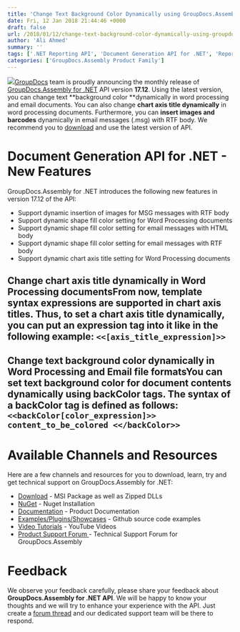 ```yaml
---
title: 'Change Text Background Color Dynamically using GroupDocs.Assembly for .NET 17.12'
date: Fri, 12 Jan 2018 21:44:46 +0000
draft: false
url: /2018/01/12/change-text-background-color-dynamically-using-groupdocs.assembly-for-.net-17.12/
author: 'Ali Ahmed'
summary: ''
tags: ['.NET Reporting API', 'Document Generation API for .NET', 'Reporting API for .NET', 'GroupDocs.Assembly for .NET', 'GroupDocs.Assembly for .NET Releases']
categories: ['GroupDocs.Assembly Product Family']
---
```


![](http://blog.groupdocs.com/wp-content/uploads/sites/4/2017/04/groupdocs-assembly-net.png)[GroupDocs](https://www.groupdocs.com/) team is proudly announcing the monthly release of [GroupDocs.Assembly for .NET](https://products.groupdocs.com/assembly/net) API version **17.12**. Using the latest version, you can change text **background color **dynamically in word processing and email documents. You can also change **chart axis title dynamically** in word processing documents. Furthermore, you can **insert images and barcodes** dynamically in email messages (.msg) with RTF body. We recommend you to [download](https://downloads.groupdocs.com/assembly/net) and use the latest version of API.

# Document Generation API for .NET - New Features

GroupDocs.Assembly for .NET introduces the following new features in version 17.12 of the API:

*   Support dynamic insertion of images for MSG messages with RTF body
*   Support dynamic shape fill color setting for Word Processing documents
*   Support dynamic shape fill color setting for email messages with HTML body
*   Support dynamic shape fill color setting for email messages with RTF body
*   Support dynamic chart axis title setting for Word Processing documents

## Change chart axis title dynamically in Word Processing documentsFrom now, template syntax expressions are supported in chart axis titles. Thus, to set a chart axis title dynamically, you can put an expression tag into it like in the following example: `<<[axis_title_expression]>>`

## Change text background color dynamically in Word Processing and Email file formatsYou can set text background color for document contents dynamically using backColor tags. The syntax of a backColor tag is defined as follows: `<<backColor[color_expression]>> content_to_be_colored <</backColor>>`

# Available Channels and Resources

Here are a few channels and resources for you to download, learn, try and get technical support on GroupDocs.Assembly for .NET:

*   [Download](https://downloads.groupdocs.com/assembly/net "GroupDocs.Assembly for .NET Downloads") - MSI Package as well as Zipped DLLs
*   [NuGet](https://www.nuget.org/packages/GroupDocs.Assembly/17.12.0 "Document Generation for .NET NuGet") - Nuget Installation
*   [Documentation](https://docs.groupdocs.com/display/assemblynet/Getting+Started "GroupDocs.Assembly for .NET Documentation") - Product Documentation
*   [Examples/Plugins/Showcases](https://github.com/groupdocsassembly/GroupDocs_Assembly_NET "Document Generation for .NET examples and showcases") - Github source code examples
*   [Video Tutorials](https://www.youtube.com/watch?v=7FfYiii_PcM&list=PL25CTxMCj5vOzsaE9Rwjwd4-OwvdaWmJ8 ".NET document generation API video tutorials") - YouTube Videos
*   [Product Support Forum ](https://forum.groupdocs.com/c/assembly "GroupDocs.Assembly for .NET Support forum")\- Technical Support Forum for GroupDocs.Assembly

# Feedback

We observe your feedback carefully, please share your feedback about **GroupDocs.Assembly for .NET API**. We will be happy to know your thoughts and we will try to enhance your experience with the API. Just create a [forum thread](https://forum.groupdocs.com/c/assembly "Technical Support Forum") and our dedicated support team will be there to respond.





